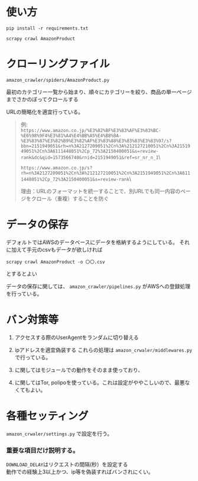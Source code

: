 # 使い方
```tarminal
pip install -r requirements.txt

scrapy crawl AmazonProduct
```

# クローリングファイル
`amazon_crawler/spiders/AmazonProduct.py`

最初のカテゴリー一覧から始まり、順々にカテゴリーを絞り、商品の単一ページまでさかのぼってクロールする

URLの簡略化を適宜行っている。

> 例:\
> `https://www.amazon.co.jp/%E3%82%BF%E3%83%AF%E3%83%BC-%E6%98%9F4%E3%81%A4%E4%BB%A5%E4%B8%8A-%E3%83%87%E3%82%B9%E3%82%AF%E3%83%88%E3%83%83%E3%83%97/s?bbn=2151949051&rh=n%3A2127209051%2Cn%3A%212127210051%2Cn%3A2151949051%2Cn%3A6111448051%2Cp_72%3A2150400051&s=review-rank&dc&qid=1573566740&rnid=2151949051&ref=sr_nr_n_1`\
>
> `https://www.amazon.co.jp/s?rh=n%3A2127209051%2Cn%3A%212127210051%2Cn%3A2151949051%2Cn%3A6111448051%2Cp_72%3A2150400051&s=review-rank`\
>
> 理由：URLのフォーマットを統一することで、別URLでも同一内容のページをクロール（重複）することを防ぐ

# データの保存
デフォルトではAWSのデータベースにデータを格納するようにしている。
それに加えて手元のcsvもデータが欲しければ
```terminal
scrapy crawl AmazonProduct -o 〇〇.csv
```
とするとよい

データの保存に関しては、
`amazon_crawler/pipelines.py`
がAWSへの登録処理を行っている。

# バン対策等
1. アクセスする際のUserAgentをランダムに切り替える
1. ipアドレスを適宜偽装する
これらの処理は
`amazon_crwaler/middlewares.py`
で行っている。

1. に関してはモジュールでの動作をそのまま使っており、
2. に関してはTor, polipoを使っている。これは設定がややこしいので、最悪なくてもよい。

# 各種セッティング
`amazon_crwaler/settings.py`
で設定を行う。

### 重要な項目だけ説明する。

`DOWNLOAD_DELAY`はリクエストの間隔(秒）を設定する\
動作での経験上3以上かつ、ip等を偽装すればバンされにくい。

